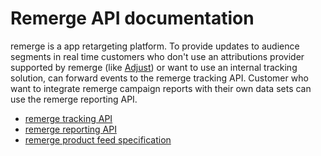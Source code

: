 # Remerge API documentation

remerge is a app retargeting platform. To provide updates to audience segments in real time customers who don't use an attributions provider supported by remerge (like [Adjust](http://www.adjust.com)) or want to use an internal tracking solution, can forward events to the remerge tracking API. Customer who want to integrate remerge campaign reports with their own data sets can use the remerge reporting API.

* [remerge tracking API](tracking.html)
* [remerge reporting API](reporting.html)
* [remerge product feed specification](feed.html)